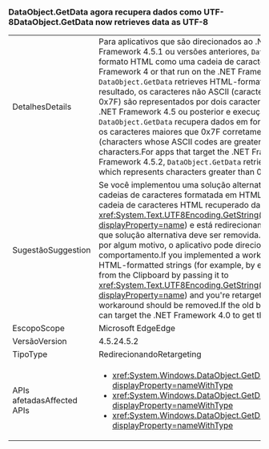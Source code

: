 ### <a name="dataobjectgetdata-now-retrieves-data-as-utf-8"></a><span data-ttu-id="89040-101">DataObject.GetData agora recupera dados como UTF-8</span><span class="sxs-lookup"><span data-stu-id="89040-101">DataObject.GetData now retrieves data as UTF-8</span></span>

|   |   |
|---|---|
|<span data-ttu-id="89040-102">Detalhes</span><span class="sxs-lookup"><span data-stu-id="89040-102">Details</span></span>|<span data-ttu-id="89040-103">Para aplicativos que são direcionados ao .NET Framework 4 ou executados no .NET Framework 4.5.1 ou versões anteriores, <code>DataObject.GetData</code> recupera dados em formato HTML como uma cadeia de caracteres ASCII.</span><span class="sxs-lookup"><span data-stu-id="89040-103">For apps that target the .NET Framework 4 or that run on the .NET Framework 4.5.1 or earlier versions, <code>DataObject.GetData</code> retrieves HTML-formatted data as an ASCII string.</span></span> <span data-ttu-id="89040-104">Como resultado, os caracteres não ASCII (caracteres cujos códigos ASCII são maiores que 0x7F) são representados por dois caracteres aleatórios. Para aplicativos que visam o .NET Framework 4.5 ou posterior e execução no .NET Framework 4.5.2, <code>DataObject.GetData</code> recupera dados em formato HTML como UTF-8, que representa os caracteres maiores que 0x7F corretamente.</span><span class="sxs-lookup"><span data-stu-id="89040-104">As a result, non-ASCII characters (characters whose ASCII codes are greater than 0x7F) are represented by two random characters.For apps that target the .NET Framework 4.5 or later and run on the .NET Framework 4.5.2, <code>DataObject.GetData</code> retrieves HTML-formatted data as UTF-8, which represents characters greater than 0x7F correctly.</span></span>|
|<span data-ttu-id="89040-105">Sugestão</span><span class="sxs-lookup"><span data-stu-id="89040-105">Suggestion</span></span>|<span data-ttu-id="89040-106">Se você implementou uma solução alternativa para o problema de codificação com cadeias de caracteres formatada em HTML (por exemplo, codificação explicitamente a cadeia de caracteres HTML recuperado da área de transferência, passando-o para <xref:System.Text.UTF8Encoding.GetString(System.Byte[],System.Int32,System.Int32)?displayProperty=name>) e está redirecionamento seu aplicativo da versão 4 para 4.5, que solução alternativa deve ser removida. Se o comportamento antigo for necessária por algum motivo, o aplicativo pode direcionar o .NET Framework 4.0 para obter esse comportamento.</span><span class="sxs-lookup"><span data-stu-id="89040-106">If you implemented a workaround for the encoding problem with HTML-formatted strings (for example, by explicitly encoding the HTML string retrieved from the Clipboard by passing it to <xref:System.Text.UTF8Encoding.GetString(System.Byte[],System.Int32,System.Int32)?displayProperty=name>) and you're retargeting your app from version 4 to 4.5, that workaround should be removed.If the old behavior is needed for some reason, the app can target the .NET Framework 4.0 to get that behavior.</span></span>|
|<span data-ttu-id="89040-107">Escopo</span><span class="sxs-lookup"><span data-stu-id="89040-107">Scope</span></span>|<span data-ttu-id="89040-108">Microsoft Edge</span><span class="sxs-lookup"><span data-stu-id="89040-108">Edge</span></span>|
|<span data-ttu-id="89040-109">Versão</span><span class="sxs-lookup"><span data-stu-id="89040-109">Version</span></span>|<span data-ttu-id="89040-110">4.5.2</span><span class="sxs-lookup"><span data-stu-id="89040-110">4.5.2</span></span>|
|<span data-ttu-id="89040-111">Tipo</span><span class="sxs-lookup"><span data-stu-id="89040-111">Type</span></span>|<span data-ttu-id="89040-112">Redirecionando</span><span class="sxs-lookup"><span data-stu-id="89040-112">Retargeting</span></span>|
|<span data-ttu-id="89040-113">APIs afetadas</span><span class="sxs-lookup"><span data-stu-id="89040-113">Affected APIs</span></span>|<ul><li><xref:System.Windows.DataObject.GetData(System.String)?displayProperty=nameWithType></li><li><xref:System.Windows.DataObject.GetData(System.Type)?displayProperty=nameWithType></li><li><xref:System.Windows.DataObject.GetData(System.String,System.Boolean)?displayProperty=nameWithType></li></ul>|

